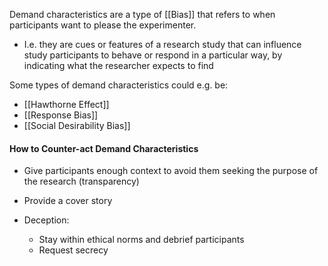 Demand characteristics are a type of [[Bias]] that refers to when participants want to please the experimenter. 
- I.e. they are cues or features of a research study that can influence study participants to behave or respond in a particular way, by indicating what the researcher expects to find

Some types of demand characteristics could e.g. be:
- [[Hawthorne Effect]]
- [[Response Bias]]
- [[Social Desirability Bias]]

#### How to Counter-act Demand Characteristics
- Give participants enough context to avoid them seeking the purpose of the research (transparency)

- Provide a cover story

- Deception:
	- Stay within ethical norms and debrief participants
	- Request secrecy